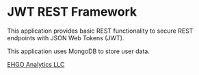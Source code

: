 # JWT REST Framework

This application provides basic REST functionality to secure REST endpoints with JSON Web Tokens (JWT).

This application uses MongoDB to store user data.

[EHGO Analytics LLC](https://ehgoanalytics.com/)
